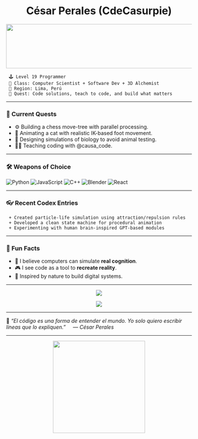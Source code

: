 <h1 align="center">
  César Perales (CdeCasurpie)  
</h1>

<a href="https://www.gitanimals.org/en_US?utm_medium=image&utm_source=CdeCasurpie&utm_content=line">
  <img
    src="https://render.gitanimals.org/lines/CdeCasurpie?pet-id=715319179183774380"
    width="600"
    height="120"
  />
</a>

```
 🕹️ Level 19 Programmer  
 💾 Class: Computer Scientist + Software Dev + 3D Alchemist  
 📍 Region: Lima, Perú
 🎯 Quest: Code solutions, teach to code, and build what matters  
```



---

### 🧩 Current Quests
- ⚙️ Building a chess move-tree with parallel processing.
- 🐾 Animating a cat with realistic IK-based foot movement.
- 🧪 Designing simulations of biology to avoid animal testing.
- 👨‍🏫 Teaching coding with @causa_code.

---

### 🛠️ Weapons of Choice
![Python](https://img.shields.io/badge/-Python-000?style=for-the-badge&logo=python&logoColor=FFD43B)
![JavaScript](https://img.shields.io/badge/-JavaScript-000?style=for-the-badge&logo=javascript)
![C++](https://img.shields.io/badge/-C++-000?style=for-the-badge&logo=c%2B%2B&logoColor=00599C)
![Blender](https://img.shields.io/badge/-Blender-000?style=for-the-badge&logo=blender)
![React](https://img.shields.io/badge/-React-000?style=for-the-badge&logo=react)

---

### 👓 Recent Codex Entries
```
 + Created particle-life simulation using attraction/repulsion rules
 + Developed a clean state machine for procedural animation
 + Experimenting with human brain-inspired GPT-based modules
````

---

### 🔮 Fun Facts

* 🧠 I believe computers can simulate **real cognition**.
* 🎮 I see code as a tool to **recreate reality**.
* 🌱 Inspired by nature to build digital systems.

---


<p align="center">
  <img src="https://github-readme-stats.vercel.app/api?username=CdeCasurpie&show_icons=true&theme=radical&hide_title=true" />
</p>

<p align="center">
  <img src="https://github-readme-streak-stats.herokuapp.com/?user=CdeCasurpie&theme=radical" />
</p>

---

📝 *“El código es una forma de entender el mundo. Yo solo quiero escribir líneas que lo expliquen.”*
    — *César Perales*

---

<p align="center">
  <img src="https://user-images.githubusercontent.com/81573564/204081501-4c0d1343-11e2-4ec2-81a9-42f1455f9b7e.gif" width="250"/>
</p>

